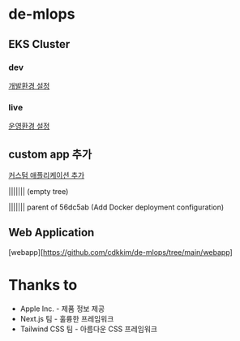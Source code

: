 # de-mlops

## EKS Cluster

### dev
[개발환경 설정](docs/README_infradev.md)

### live
[운영환경 설정](docs/README_infralive.md)


## custom app 추가
[커스텀 애플리케이션 추가](docs/custom-app-setup-guide.md)


||||||| (empty tree)

||||||| parent of 56dc5ab (Add Docker deployment configuration)


## Web Application
[webapp][https://github.com/cdkkim/de-mlops/tree/main/webapp]

# Thanks to
- Apple Inc. - 제품 정보 제공
- Next.js 팀 - 훌륭한 프레임워크
- Tailwind CSS 팀 - 아름다운 CSS 프레임워크 